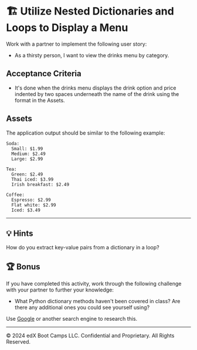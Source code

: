 # 🏗️ Utilize Nested Dictionaries and Loops to Display a Menu

Work with a partner to implement the following user story:

* As a thirsty person, I want to view the drinks menu by category.

## Acceptance Criteria

* It's done when the drinks menu displays the drink option and price indented by two spaces underneath the name of the drink using the format in the Assets.

## Assets

The application output should be similar to the following example:

```text
Soda:
  Small: $1.99
  Medium: $2.49
  Large: $2.99

Tea:
  Green: $2.49
  Thai iced: $3.99
  Irish breakfast: $2.49

Coffee:
  Espresso: $2.99
  Flat white: $2.99
  Iced: $3.49
```

---

## 💡 Hints

How do you extract key-value pairs from a dictionary in a loop?

## 🏆 Bonus

If you have completed this activity, work through the following challenge with your partner to further your knowledge:

* What Python dictionary methods haven't been covered in class? Are there any additional ones you could see yourself using?

Use [Google](https://www.google.com) or another search engine to research this.

---
© 2024 edX Boot Camps LLC. Confidential and Proprietary. All Rights Reserved.
